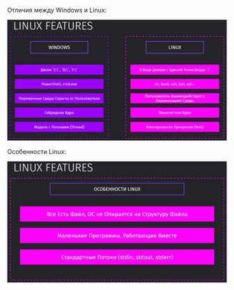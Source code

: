 Отличия между Windows и Linux:

![](_png/e7e0a7953c554a5f362a84d3de468f9f.png)

Особенности Linux:

![](_png/914333b2f208b24abab10c448fd8aaf5.png)
